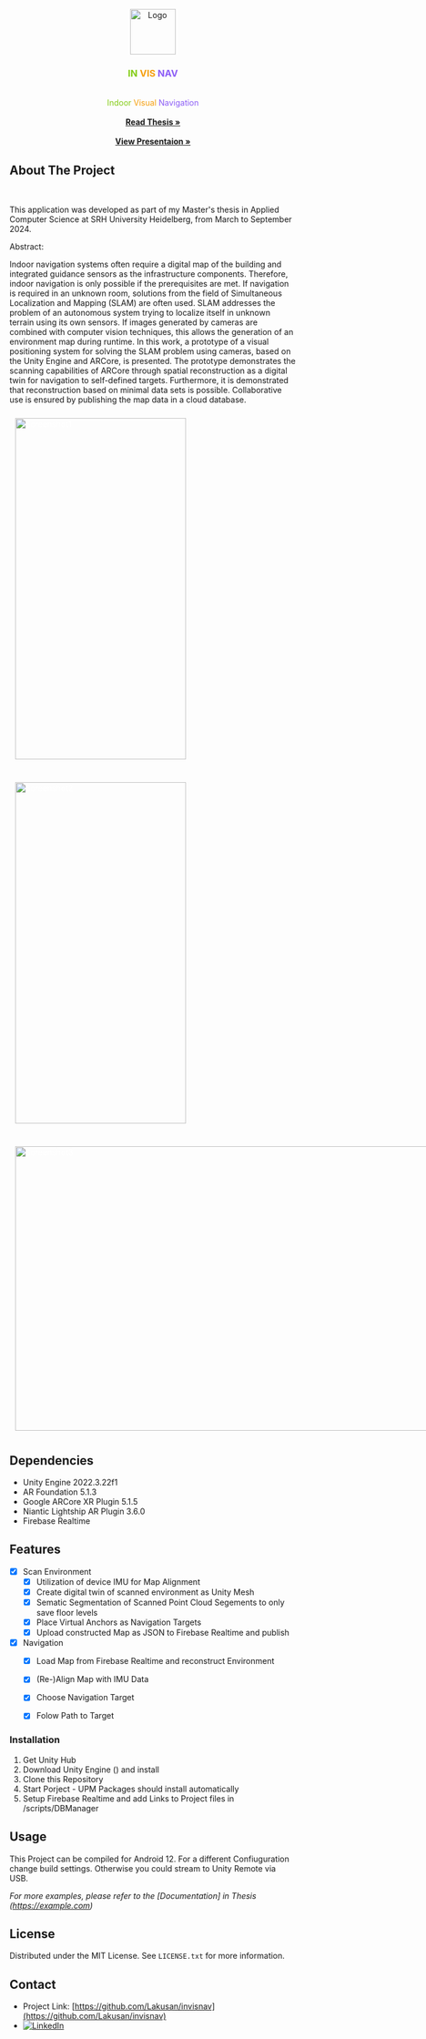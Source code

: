 <!-- PROJECT LOGO -->
<br />
<div align="center">
  <a href="https://github.com/Lakusan/invisnav">
    <img src="README_assets/invisnav_icon.png" alt="Logo" width="80" height="80">
  </a>

<h3 align="center">
<span style="color: #84cc16;">IN</span>
    <span style="color: #f59e0b;">VIS</span>
    <span style="color: #8b5cf6;">NAV</span></h3>

  <p align="center">
    <br />
    <span style="color: #84cc16;">Indoor</span>
    <span style="color: #f59e0b;">Visual</span>
    <span style="color: #8b5cf6;">Navigation</span>
    </br>
    </br>
    <a href="https://github.com/Lakusan/invisnav"><strong>Read Thesis »</strong></a>
    <br />
    <br />
    <a href="https://github.com/Lakusan/invisnav"><strong>View Presentaion »</strong></a>
</div>


<!-- ABOUT THE PROJECT -->
## About The Project
<div>
    </br>
    <p>
   This application was developed as part of my Master's thesis in Applied Computer Science at SRH University Heidelberg, from March to September 2024.
    </p>
    <p>
    Abstract:
    </p>
    <p>
        Indoor navigation systems often require a digital map of the building and integrated guidance
        sensors as the infrastructure components. Therefore, indoor navigation is only possible if the
        prerequisites are met. If navigation is required in an unknown room, solutions from the field
        of Simultaneous Localization and Mapping (SLAM) are often used. SLAM addresses the
        problem of an autonomous system trying to localize itself in unknown terrain using its own
        sensors. If images generated by cameras are combined with computer vision techniques, this
        allows the generation of an environment map during runtime. In this work, a prototype of a
        visual positioning system for solving the SLAM problem using cameras, based on the Unity
        Engine and ARCore, is presented. The prototype demonstrates the scanning capabilities of
        ARCore through spatial reconstruction as a digital twin for navigation to self-defined targets.
        Furthermore, it is demonstrated that reconstruction based on minimal data sets is possible.
        Collaborative use is ensured by publishing the map data in a cloud database.
    </p>
</div>

<section style="display: grid; grid-template-columns: 1fr 1fr; gap: 20px; text-align: start;">
    <div style="color: white; padding: 10px; width: 95%; height: 96%; margin: 0;">
        <img src="README_assets/screenshot_1.jpg" alt="Screenshot1" width="300" height="600" style="display: block;"></img>
    </div>
    <div style="color: white; padding: 10px; width: 95%; height: 96%; margin: 0;">
        <h3>Scanning</h3>
        <ul>
            <li style="padding: 5px; margin: 5px;">Real-time generation of Meshes (yellowish)</li>
            <li style="padding: 5px; margin: 5px;">Dynamic NavMesh Generation (green)</li>
            <li style="padding: 5px; margin: 5px;">Anchor Placement as Navigation Target (green cube)</li>
        </ul>
    </div>
    <div style="color: white; padding: 10px; width: 95%; height: 96%; margin: 0;">
        <img src="README_assets/screenshot_2.jpg" alt="Screenshot2" width="300" height="600" style="display: block;">
    </div>
    <div style="color: white; padding: 10px; width: 95%; height: 96%; margin: 0;">
        <h3>Navigation</h3>
        <ul>
            <li style="padding: 5px; margin: 5px;">Loadable Map as blue Map Segments</li>
            <li style="padding: 5px; margin: 5px;">Green Dummy Anchors get loaded as Navigation Targets</li>
            <li style="padding: 5px; margin: 5px;">NavMesh gets generated and path can be rentered</li>
        </ul>
    </div>
    <div style="color: white; padding: 10px; width: 95%; height: 96%; margin: 0;">
        <img src="README_assets/screenshot_3.jpg" alt="Screenshot3" width="800" height="500" style="display: block;">
    </div>
    <div style="color: white; padding: 10px; width: 95%; height: 96%; margin: 0;">
        <h3>Mapping</h3>
           <ul>
            <li style="padding: 5px; margin: 5px;">Scan Segments get added to Map, which gehts uploeaded as JSON object</li>
            <li style="padding: 5px; margin: 5px;">If Map is loaded, NavMesh gets regenerated and servers as foundation of path generation to targets</li>
        </ul>
    </div>
</section>


<!-- Dependencies -->
## Dependencies

* Unity Engine 2022.3.22f1
* AR Foundation 5.1.3
* Google ARCore XR Plugin 5.1.5
* Niantic Lightship AR Plugin 3.6.0
* Firebase Realtime


<!-- Feature Set -->
## Features

- [X] Scan Environment
  - [X] Utilization of device IMU for Map Alignment
  - [X] Create digital twin of scanned environment as Unity Mesh
  - [X] Sematic Segmentation of Scanned Point Cloud Segements to only save floor levels
  - [X] Place Virtual Anchors as Navigation Targets
  - [X] Upload constructed Map as JSON to Firebase Realtime and publish
- [X] Navigation
  - [X] Load Map from Firebase Realtime and reconstruct Environment
  - [X] (Re-)Align Map with IMU Data
  - [X] Choose Navigation Target
  - [X] Folow Path to Target


### Installation

1. Get Unity Hub
2. Download Unity Engine () and install
3. Clone this Repository
4. Start Porject - UPM Packages should install automatically
5. Setup Firebase Realtime and add Links to Project files in /scripts/DBManager

<!-- USAGE EXAMPLES -->
## Usage

This Project can be compiled for Android 12. For a different Confiuguration change build settings.
Otherwise you could stream to Unity Remote via USB.
</br>

_For more examples, please refer to the [Documentation] in Thesis (https://example.com)_


<!-- LICENSE -->
## License

Distributed under the MIT License. See `LICENSE.txt` for more information.
</br>

<!-- CONTACT -->
## Contact

* Project Link: [https://github.com/Lakusan/invisnav](https://github.com/Lakusan/invisnav)
* [![LinkedIn][linkedin-shield]][linkedin-url]

<!-- MARKDOWN LINKS & IMAGES -->
<!-- https://www.markdownguide.org/basic-syntax/#reference-style-links -->
[issues-shield]: https://img.shields.io/github/issues/github_username/repo_name.svg?style=for-the-badge
[issues-url]: https://github.com/Lakusan/invisnav/issues
[license-shield]: https://img.shields.io/github/license/github_username/repo_name.svg?style=for-the-badge
[license-url]: https://github.com/Lakusan/invisnav/blob/master/LICENSE.txt
[linkedin-shield]: https://img.shields.io/badge/-LinkedIn-black.svg?style=for-the-badge&logo=linkedin&colorB=555
[linkedin-url]: https://www.linkedin.com/in/lakusan